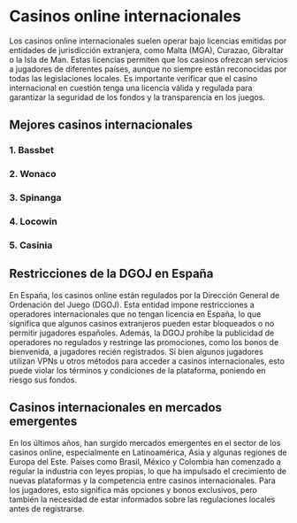 <h1>Casinos online internacionales</h1>

Los casinos online internacionales suelen operar bajo licencias emitidas por entidades de jurisdicción extranjera, como Malta (MGA), Curazao, Gibraltar o la Isla de Man. Estas licencias permiten que los casinos ofrezcan servicios a jugadores de diferentes países, aunque no siempre están reconocidas por todas las legislaciones locales.
Es importante verificar que el casino internacional en cuestión tenga una licencia válida y regulada para garantizar la seguridad de los fondos y la transparencia en los juegos.

<h2>Mejores casinos internacionales</h2>
<h3>1. Bassbet</h3>
<h3>2. Wonaco</h3>
<h3>3. Spinanga</h3>
<h3>4. Locowin</h3>
<h3>5. Casinia</h3>

<h2>Restricciones de la DGOJ en España</h2>

En España, los casinos online están regulados por la Dirección General de Ordenación del Juego (DGOJ). Esta entidad impone restricciones a operadores internacionales que no tengan licencia en España, lo que significa que algunos casinos extranjeros pueden estar bloqueados o no permitir jugadores españoles.
Además, la DGOJ prohíbe la publicidad de operadores no regulados y restringe las promociones, como los bonos de bienvenida, a jugadores recién registrados.
Si bien algunos jugadores utilizan VPNs u otros métodos para acceder a casinos internacionales, esto puede violar los términos y condiciones de la plataforma, poniendo en riesgo sus fondos.

<h2>Casinos internacionales en mercados emergentes</h2>

En los últimos años, han surgido mercados emergentes en el sector de los casinos online, especialmente en Latinoamérica, Asia y algunas regiones de Europa del Este. Países como Brasil, México y Colombia han comenzado a regular la industria con leyes propias, lo que ha impulsado el crecimiento de nuevas plataformas y la competencia entre casinos internacionales.
Para los jugadores, esto significa más opciones y bonos exclusivos, pero también la necesidad de estar informados sobre las regulaciones locales antes de registrarse.
